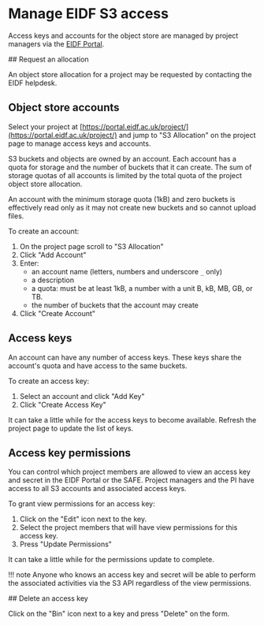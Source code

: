 # Manage EIDF S3 access


Access keys and accounts for the object store are managed by project managers via the [EIDF Portal](https://portal.eidf.ac.uk/).

## Request an allocation

An object store allocation for a project may be requested by contacting the EIDF helpdesk.

## Object store accounts

Select your project at [https://portal.eidf.ac.uk/project/](https://portal.eidf.ac.uk/project/)
and jump to "S3 Allocation" on the project page to manage access keys and accounts.

S3 buckets and objects are owned by an account.
Each account has a quota for storage and the number of buckets that it can create.
The sum of storage quotas of all accounts is limited by the total quota of the project object store allocation.

An account with the minimum storage quota (1kB) and zero buckets is effectively read only
as it may not create new buckets and so cannot upload files.

To create an account:

1. On the project page scroll to "S3 Allocation"
1. Click "Add Account"
1. Enter:
    * an account name (letters, numbers and underscore `_` only)
    * a description
    * a quota: must be at least 1kB, a number with a unit B, kB, MB, GB, or TB.
    * the number of buckets that the account may create
1. Click "Create Account"

## Access keys

An account can have any number of access keys. These keys share the account's quota and have access to the same buckets.

To create an access key:

1. Select an account and click "Add Key"
1. Click "Create Access Key"

It can take a little while for the access keys to become available.
Refresh the project page to update the list of keys.

## Access key permissions

You can control which project members are allowed to view an access key and secret in the EIDF Portal or the SAFE.
Project managers and the PI have access to all S3 accounts and associated access keys.

To grant view permissions for an access key:

1. Click on the "Edit" icon next to the key.
1. Select the project members that will have view permissions for this access key.
1. Press "Update Permissions"

It can take a little while for the permissions update to complete.

!!! note
    Anyone who knows an access key and secret will be able to perform the associated activities via the S3 API regardless of the view permissions.


## Delete an access key

Click on the "Bin" icon next to a key and press "Delete" on the form.